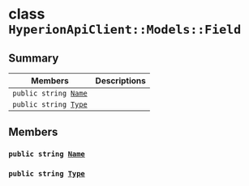# class `HyperionApiClient::Models::Field` 

## Summary

 Members                        | Descriptions                                
--------------------------------|---------------------------------------------
`public string `[`Name`](#class_hyperion_api_client_1_1_models_1_1_field_1a7ee9065718e6628dc7791b756fa6c0f9) | 
`public string `[`Type`](#class_hyperion_api_client_1_1_models_1_1_field_1a651a3c9de2e16ff0deca8d09dedbda58) | 

## Members

### `public string `[`Name`](#class_hyperion_api_client_1_1_models_1_1_field_1a7ee9065718e6628dc7791b756fa6c0f9) 

### `public string `[`Type`](#class_hyperion_api_client_1_1_models_1_1_field_1a651a3c9de2e16ff0deca8d09dedbda58) 


